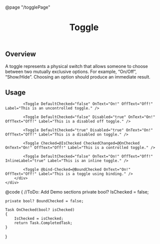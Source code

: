 ﻿@page "/togglePage"

<header class="root">
    <h1 class="title">Toggle</h1>
</header>
<div class="section" style="transition-delay: 0s;">
    <div id="overview" tabindex="-1">
        <h2 class="subHeading hiddenContent">Overview</h2>
    </div>
    <div class="content">
        <div class="ms-Markdown">
            <p>
                A toggle represents a physical switch that allows someone to choose between two mutually exclusive options.  For example, “On/Off”, “Show/Hide”. Choosing an option should produce an immediate result.
            </p>
        </div>
    </div>
</div>
<div class="section" style="transition-delay: 0s;">
    <div id="overview" tabindex="-1">
        <h2 class="subHeading">Usage</h2>
    </div>
    <div>
        <div class="subSection">


            <Toggle DefaultChecked="false" OnText="On!" OffText="Off!" Label="This is an uncontrolled toggle." />

            <Toggle DefaultChecked="false" Disabled="true" OnText="On!" OffText="Off!" Label="This is a disabled off toggle." />

            <Toggle DefaultChecked="true" Disabled="true" OnText="On!" OffText="Off!" Label="This is a disabled on toggle." />

            <Toggle Checked=@IsChecked CheckedChanged=@OnChecked OnText="On!" OffText="Off!" Label="This is a controlled toggle." />

            <Toggle DefaultChecked="false" OnText="On!" OffText="Off!" InlineLabel="true" Label="This is an inline toggle." />

            <Toggle @bind-Checked=@BoundChecked OnText="On!" OffText="Off!" Label="This is a toggle using binding." />
        </div>
    </div>
</div>

@code {
    //ToDo: Add Demo sections
    private bool? IsChecked = false;

    private bool? BoundChecked = false;

    Task OnChecked(bool? isChecked)
    {
        IsChecked = isChecked;
        return Task.CompletedTask;
    }

}
